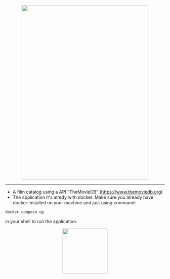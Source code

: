 <div align="center">
  <img src="https://uploaddeimagens.com.br/images/004/126/071/full/movie_catalog.png?1667932826" width="400" height="550">
</div>

---
- A film catalog using a API "TheMovieDB" (https://www.themoviedb.org)
- The application it's alredy with docker. Make sure you already have docker installed on your machine and just using command:

```
docker compose up
```

in your shell to run the application.

<div align="center">
  <img src="https://media.giphy.com/media/lPoxtQlcX30doRbHTN/giphy.gif" width="142" height="142">
</div>
